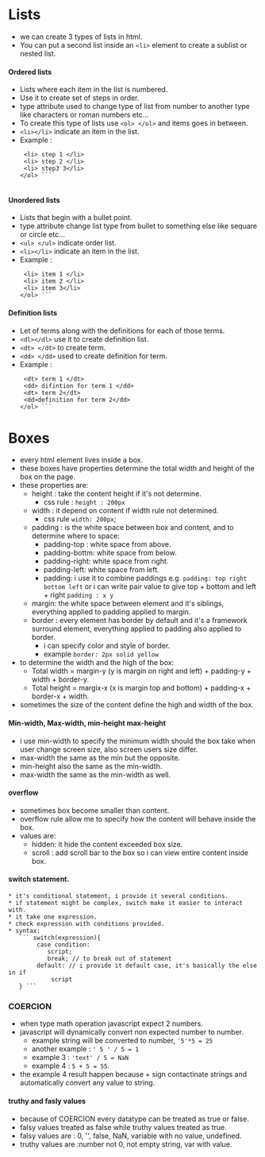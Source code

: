 # Lists
  * we can create 3 types of lists in html.
  * You can put a second list inside an `<li>` element to create a sublist or nested list.

#### Ordered lists
  * Lists where each item in the list is numbered.
  * Use it to create set of steps in order.
  * type attribute used to change type of list from number to another type like characters or roman numbers etc...
  * To create this type of lists use `<ol> </ol>` and items goes in between.
  * `<li></li>` indicate an item in the list.
  * Example :
    ``` <ol>
     <li> step 1 </li>
     <li> step 2 </li>
     <li> step3 3</li>
    </ol> ```
 
#### Unordered lists
  * Lists that begin with a bullet point.
  * type attribute change list type from bullet to something else like sequare or circle etc...
  * `<ul> </ul>` indicate order list.
  * `<li></li>` indicate an item in the list.
  * Example :
    ``` <ol>
     <li> item 1 </li>
     <li> item 2 </li>
     <li> item 3</li>
    </ol> ```

#### Definition lists 
  * Let of terms along with the definitions for each of those terms.
  * `<dl></dl>` use it to create definition list.
  * `<dt> </dt>` to create term.
  * `<dd> </dd>` used to create definition for term.
  * Example :
    ``` <dl>
     <dt> term 1 </dt>
     <dd> difintion for term 1 </dd>
     <dt> term 2</dt>
     <dd>definition for term 2</dd>
    </ol> ```

# Boxes
 * every html element lives inside a box.
 * these boxes have properties determine the total width and height of the box on the page.
 * these properties are:
   * height : take the content height if it's not determine.
     * css rule : `height : 200px` 
   * width : it depend on content if width rule not determined.
     * css rule `width: 200px`; 
   * padding : is the white space between box and content, and to determine where to space:
     * padding-top : white space from above.
     * padding-bottm: white space from below.
     * padding-right: white space from right.
     * padding-left: white space from left.
     * padding: i use it to combine paddings e.g. `padding: top right bottom left` or i can write pair value to give top + bottom and left + right `padding : x y`
   * margin: the white space between element and it's siblings, everything applied to padding applied to margin.
   * border : every element has border by default and it's a framework surround element, everything applied to padding also applied to border.
      * i can specify color and style of border.
      * example `border: 2px solid yellow` 
 * to determine the width and the high of the box:
   * Total width = margin-y (y is margin on right and left) + padding-y + width + border-y.
   * Total height = margix-x (x is margin top and bottom) + padding-x + border-x + width.
 * sometimes the size of the content define the high and width of the box.
 
#### Min-width, Max-width, min-height max-height
   * i use min-width to specify the minimum width should the box take when user change screen size, also screen users size differ.
   * max-width the same as the min but the opposite.
   * min-height also the same as the min-width.
   * max-width the same as the min-width as well.

#### overflow
  * sometimes box become smaller than content.
  * overflow rule allow me to specify how the content will behave inside the box.
  * values are:
    * hidden: it hide the content exceeded box size.
    * scroll : add scroll bar to the box so i can view entire content inside box.

####  switch statement.
    * it's conditional statement, i provide it several conditions.
    * if statement might be complex, switch make it easier to interact with.
    * it take one expression.
    * check expression with conditions provided.
    * syntax:
       ``` switch(expression){
            case condition:
               script;
               break; // to break out of statement
            default: // i provide it default case, it's basically the else in if
                script
       } ```
### COERCION
   * when type math operation javascript expect 2 numbers.
   * javascript will dynamically convert non expected number to number.
     * example string will be converted to number, `'5'*5 = 25`
     * another example : `' 5 ' / 5 = 1`
     * example 3 : `'text' / 5 = NaN`
     * example 4 : `5 + 5 = 55`.
   * the example 4 result happen because + sign contactinate strings and automatically convert any value to string.
#### truthy and fasly values
  * because of COERCION every datatype can be treated as true or false.
  * falsy values treated as false while truthy values treated as true.
  * falsy values are : 0, '', false, NaN, variable with no value, undefined.
  * truthy values are :number not 0, not empty string, var with value.